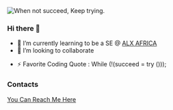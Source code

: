 <picture>

  <img alt="When not succeed, Keep trying." src="https://i.imgur.com/BuuDUER.jpg">

</picture>

### Hi there 👋

<!--
**Hordunlarmy/Hordunlarmy** is a ✨ _special_ ✨ repository because its `README.md` (this file) appears on your GitHub profile.

Here are some ideas to get you started:

- 🔭 I’m currently working on ...
-->
- 🌱 I’m currently learning to be a SE @ [ALX AFRICA](https://www.alxafrica.com/)
- 👯 I’m looking to collaborate
<!-- 🤔 I’m looking for help with ...
- 💬 Ask me about ...
- 📫 How to reach me: ...
- 😄 Pronouns: ...
-->
- ⚡ Favorite Coding Quote : While (!(succeed = try ()));

### Contacts 
[You Can Reach Me Here](https://mssg.me/HordunTech)

